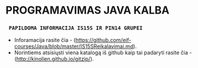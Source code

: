 # PROGRAMAVIMAS JAVA KALBA 

### ``` PAPILDOMA INFORMACIJA IS15S IR PIN14 GRUPEI```
- Inforamacija rasite čia - (https://github.com/eif-courses/Java/blob/master/IS15SReikalavimai.md).
- Norintiems atsisiųsti viena katalogą iš github kaip tai padaryti rasite čia - (http://kinolien.github.io/gitzip/).

